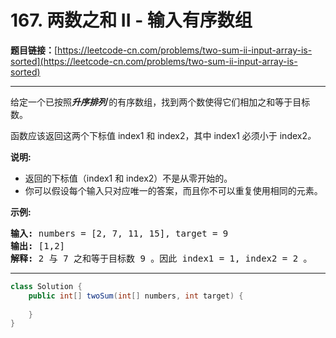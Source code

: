 # 167. 两数之和 II - 输入有序数组

**题目链接：**[https://leetcode-cn.com/problems/two-sum-ii-input-array-is-sorted](https://leetcode-cn.com/problems/two-sum-ii-input-array-is-sorted)

---

<div class="content__1Y2H">
 <div class="notranslate">
  <p>给定一个已按照<strong><em>升序排列</em>&nbsp;</strong>的有序数组，找到两个数使得它们相加之和等于目标数。</p> 
  <p>函数应该返回这两个下标值<em> </em>index1 和 index2，其中 index1&nbsp;必须小于&nbsp;index2<em>。</em></p> 
  <p><strong>说明:</strong></p> 
  <ul> 
   <li>返回的下标值（index1 和 index2）不是从零开始的。</li> 
   <li>你可以假设每个输入只对应唯一的答案，而且你不可以重复使用相同的元素。</li> 
  </ul> 
  <p><strong>示例:</strong></p> 
  <pre class="language-text"><strong>输入:</strong> numbers = [2, 7, 11, 15], target = 9
<strong>输出:</strong> [1,2]
<strong>解释:</strong> 2 与 7 之和等于目标数 9 。因此 index1 = 1, index2 = 2 。</pre> 
 </div>
</div>

---

```java
class Solution {
    public int[] twoSum(int[] numbers, int target) {
        
    }
}
```
